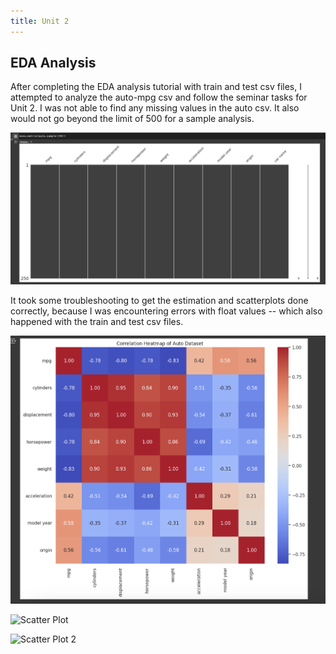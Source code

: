```yaml
---
title: Unit 2
---
```

EDA Analysis
--

After completing the EDA analysis tutorial with train and test csv files, I attempted to analyze the auto-mpg csv and follow the seminar tasks for Unit 2. I was not able to find any missing values in the auto csv. It also would not go beyond the limit of 500 for a sample analysis. 

![Missing Value Analysis](https://github.com/inthekhards/inthekhards.github.io/blob/main/docs/Unit2Images/u2mv.png)

It took some troubleshooting to get the estimation and scatterplots done correctly, because I was encountering errors with float values -- which also happened with the train and test csv files. 

![Correlation Matrix](https://github.com/inthekhards/inthekhards.github.io/blob/main/docs/Unit2Images/u2cm.png)

![Scatter Plot](/inthekhards.github.io/docs/Unit2Images/u2cp.png)

![Scatter Plot 2](/inthekhards.github.io/docs/Unit2Images/u2cp1.png)

